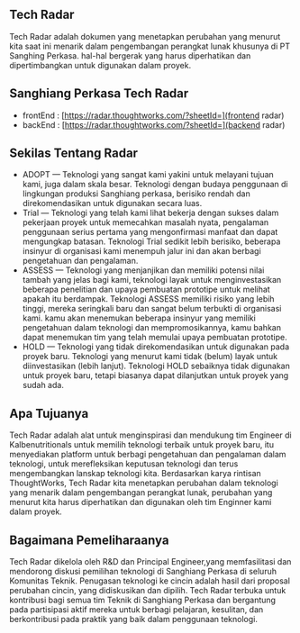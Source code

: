 ## Tech Radar

Tech Radar adalah dokumen yang menetapkan perubahan yang menurut kita saat ini menarik dalam pengembangan 
perangkat lunak khusunya di PT Sanghing Perkasa.
hal-hal bergerak yang harus diperhatikan dan dipertimbangkan untuk digunakan dalam proyek.

## Sanghiang Perkasa Tech Radar
- frontEnd : [https://radar.thoughtworks.com/?sheetId=](frontend radar)
- backEnd : [https://radar.thoughtworks.com/?sheetId=](backend radar)

## Sekilas Tentang Radar

- ADOPT — Teknologi yang sangat kami yakini untuk melayani tujuan kami, juga dalam skala besar. Teknologi dengan budaya penggunaan di lingkungan produksi Sanghiang perkasa, berisiko rendah dan direkomendasikan untuk digunakan secara luas.
- Trial — Teknologi yang telah kami lihat bekerja dengan sukses dalam pekerjaan proyek untuk memecahkan masalah nyata, pengalaman penggunaan serius pertama yang mengonfirmasi manfaat dan dapat mengungkap batasan. Teknologi Trial sedikit lebih berisiko, beberapa insinyur di organisasi kami menempuh jalur ini dan akan berbagi pengetahuan dan pengalaman.
- ASSESS — Teknologi yang menjanjikan dan memiliki potensi nilai tambah yang jelas bagi kami, teknologi layak untuk menginvestasikan beberapa penelitian dan upaya pembuatan prototipe untuk melihat apakah itu berdampak. Teknologi ASSESS memiliki risiko yang lebih tinggi, mereka seringkali baru dan sangat belum terbukti di organisasi kami. kamu akan menemukan beberapa insinyur yang memiliki pengetahuan dalam teknologi dan mempromosikannya, kamu bahkan dapat menemukan tim yang telah memulai upaya pembuatan prototipe.
- HOLD — Teknologi yang tidak direkomendasikan untuk digunakan pada proyek baru. Teknologi yang menurut kami tidak (belum) layak untuk diinvestasikan (lebih lanjut). Teknologi HOLD sebaiknya tidak digunakan untuk proyek baru, tetapi biasanya dapat dilanjutkan untuk proyek yang sudah ada.

## Apa Tujuanya

Tech Radar adalah alat untuk menginspirasi dan mendukung tim Engineer di Kalbenutritionals untuk memilih teknologi terbaik untuk proyek baru, itu menyediakan platform untuk berbagi pengetahuan dan pengalaman dalam teknologi, untuk merefleksikan keputusan teknologi dan terus mengembangkan lanskap teknologi kita. Berdasarkan karya rintisan ThoughtWorks, Tech Radar kita menetapkan perubahan dalam teknologi yang menarik dalam pengembangan perangkat lunak, perubahan yang menurut kita harus diperhatikan dan digunakan oleh tim Enginner kami dalam proyek.

## Bagaimana Pemeliharaanya

Tech Radar dikelola oleh R&D dan Principal Engineer,yang memfasilitasi dan mendorong diskusi pemilihan teknologi di Sanghiang Perkasa di seluruh Komunitas Teknik. Penugasan teknologi ke cincin adalah hasil dari proposal perubahan cincin, yang didiskusikan dan dipilih. Tech Radar terbuka untuk kontribusi bagi semua tim Teknik di Sanghiang Perkasa dan bergantung pada partisipasi aktif mereka untuk berbagi pelajaran, kesulitan, dan berkontribusi pada praktik yang baik dalam penggunaan teknologi.

